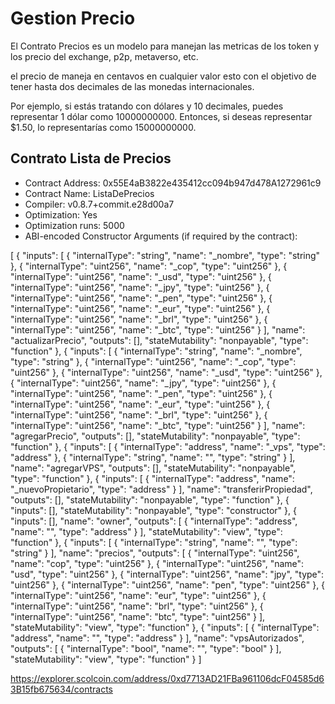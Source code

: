 # Gestion Precio
El Contrato Precios es un modelo para manejan las metricas de los token y los precio del exchange, p2p, metaverso, etc.

el precio de maneja en centavos en cualquier valor esto con el objetivo de tener hasta dos decimales de las monedas internacionales.

Por ejemplo, si estás tratando con dólares y 10 decimales, puedes representar 1 dólar como 10000000000. Entonces, si deseas representar $1.50, lo representarías como 15000000000.

## Contrato Lista de Precios

- Contract Address: 0x55E4aB3822e435412cc094b947d478A1272961c9
- Contract Name: ListaDePrecios
- Compiler: v0.8.7+commit.e28d00a7
- Optimization: Yes
- Optimization runs: 5000
- ABI-encoded Constructor Arguments (if required by the contract):

[
	{
		"inputs": [
			{
				"internalType": "string",
				"name": "_nombre",
				"type": "string"
			},
			{
				"internalType": "uint256",
				"name": "_cop",
				"type": "uint256"
			},
			{
				"internalType": "uint256",
				"name": "_usd",
				"type": "uint256"
			},
			{
				"internalType": "uint256",
				"name": "_jpy",
				"type": "uint256"
			},
			{
				"internalType": "uint256",
				"name": "_pen",
				"type": "uint256"
			},
			{
				"internalType": "uint256",
				"name": "_eur",
				"type": "uint256"
			},
			{
				"internalType": "uint256",
				"name": "_brl",
				"type": "uint256"
			},
			{
				"internalType": "uint256",
				"name": "_btc",
				"type": "uint256"
			}
		],
		"name": "actualizarPrecio",
		"outputs": [],
		"stateMutability": "nonpayable",
		"type": "function"
	},
	{
		"inputs": [
			{
				"internalType": "string",
				"name": "_nombre",
				"type": "string"
			},
			{
				"internalType": "uint256",
				"name": "_cop",
				"type": "uint256"
			},
			{
				"internalType": "uint256",
				"name": "_usd",
				"type": "uint256"
			},
			{
				"internalType": "uint256",
				"name": "_jpy",
				"type": "uint256"
			},
			{
				"internalType": "uint256",
				"name": "_pen",
				"type": "uint256"
			},
			{
				"internalType": "uint256",
				"name": "_eur",
				"type": "uint256"
			},
			{
				"internalType": "uint256",
				"name": "_brl",
				"type": "uint256"
			},
			{
				"internalType": "uint256",
				"name": "_btc",
				"type": "uint256"
			}
		],
		"name": "agregarPrecio",
		"outputs": [],
		"stateMutability": "nonpayable",
		"type": "function"
	},
	{
		"inputs": [
			{
				"internalType": "address",
				"name": "_vps",
				"type": "address"
			},
			{
				"internalType": "string",
				"name": "",
				"type": "string"
			}
		],
		"name": "agregarVPS",
		"outputs": [],
		"stateMutability": "nonpayable",
		"type": "function"
	},
	{
		"inputs": [
			{
				"internalType": "address",
				"name": "_nuevoPropietario",
				"type": "address"
			}
		],
		"name": "transferirPropiedad",
		"outputs": [],
		"stateMutability": "nonpayable",
		"type": "function"
	},
	{
		"inputs": [],
		"stateMutability": "nonpayable",
		"type": "constructor"
	},
	{
		"inputs": [],
		"name": "owner",
		"outputs": [
			{
				"internalType": "address",
				"name": "",
				"type": "address"
			}
		],
		"stateMutability": "view",
		"type": "function"
	},
	{
		"inputs": [
			{
				"internalType": "string",
				"name": "",
				"type": "string"
			}
		],
		"name": "precios",
		"outputs": [
			{
				"internalType": "uint256",
				"name": "cop",
				"type": "uint256"
			},
			{
				"internalType": "uint256",
				"name": "usd",
				"type": "uint256"
			},
			{
				"internalType": "uint256",
				"name": "jpy",
				"type": "uint256"
			},
			{
				"internalType": "uint256",
				"name": "pen",
				"type": "uint256"
			},
			{
				"internalType": "uint256",
				"name": "eur",
				"type": "uint256"
			},
			{
				"internalType": "uint256",
				"name": "brl",
				"type": "uint256"
			},
			{
				"internalType": "uint256",
				"name": "btc",
				"type": "uint256"
			}
		],
		"stateMutability": "view",
		"type": "function"
	},
	{
		"inputs": [
			{
				"internalType": "address",
				"name": "",
				"type": "address"
			}
		],
		"name": "vpsAutorizados",
		"outputs": [
			{
				"internalType": "bool",
				"name": "",
				"type": "bool"
			}
		],
		"stateMutability": "view",
		"type": "function"
	}
]

https://explorer.scolcoin.com/address/0xd7713AD21FBa961106dcF04585d63B15fb675634/contracts
